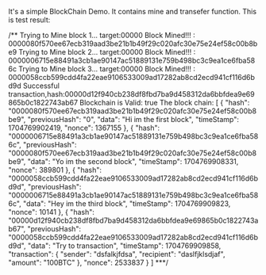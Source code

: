 It's a simple BlockChain Demo. 
It contains mine and transefer function.
This is test result:


/**
Trying to Mine block 1... 
target:00000
Block Mined!!! : 0000080f570ee67ecb319aad3be21b1b49f29c020afc30e75e24ef58c00b8be9
Trying to Mine block 2... 
target:00000
Block Mined!!! : 0000006715e88491a3cb1ae90147ac51889131e759b498bc3c9ea1ce6fba586c
Trying to Mine block 3... 
target:00000
Block Mined!!! : 0000058ccb599cdd4fa22eae9106533009ad17282ab8cd2ecd941cf116d6bd9d
Successful transaction,hash:00000d12f940cb238df8fbd7ba9d458312da6bbfdea9e69865b0c1822743ab67
Blockchain is Valid: true
The block chain: 
[
  {
    "hash": "0000080f570ee67ecb319aad3be21b1b49f29c020afc30e75e24ef58c00b8be9",
    "previousHash": "0",
    "data": "Hi im the first block",
    "timeStamp": 1704769902419,
    "nonce": 1367155
  },
  {
    "hash": "0000006715e88491a3cb1ae90147ac51889131e759b498bc3c9ea1ce6fba586c",
    "previousHash": "0000080f570ee67ecb319aad3be21b1b49f29c020afc30e75e24ef58c00b8be9",
    "data": "Yo im the second block",
    "timeStamp": 1704769908331,
    "nonce": 389801
  },
  {
    "hash": "0000058ccb599cdd4fa22eae9106533009ad17282ab8cd2ecd941cf116d6bd9d",
    "previousHash": "0000006715e88491a3cb1ae90147ac51889131e759b498bc3c9ea1ce6fba586c",
    "data": "Hey im the third block",
    "timeStamp": 1704769909823,
    "nonce": 10141
  },
  {
    "hash": "00000d12f940cb238df8fbd7ba9d458312da6bbfdea9e69865b0c1822743ab67",
    "previousHash": "0000058ccb599cdd4fa22eae9106533009ad17282ab8cd2ecd941cf116d6bd9d",
    "data": "Try to transaction",
    "timeStamp": 1704769909858,
    "transaction": {
      "sender": "dsfalkjfdsa",
      "recipient": "daslfjklsdjaf",
      "amount": "100BTC"
    },
    "nonce": 2533837
  }
]
***/
